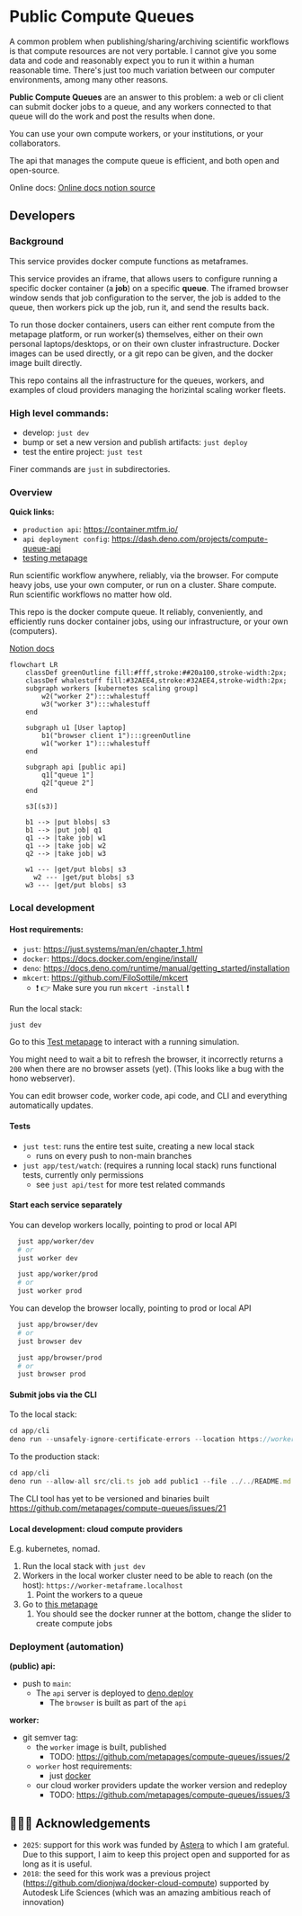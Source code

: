 # Public Compute Queues

A common problem when publishing/sharing/archiving scientific workflows is that
compute resources are not very portable. I cannot give you some data and code
and reasonably expect you to run it within a human reasonable time. There's just
too much variation between our computer environments, among many other reasons.

**Public Compute Queues** are an answer to this problem: a web or cli client can
submit docker jobs to a queue, and any workers connected to that queue will do
the work and post the results when done.

You can use your own compute workers, or your institutions, or your
collaborators.

The api that manages the compute queue is efficient, and both open and
open-source.

Online docs:
[Online docs notion source](https://docs.metapage.io/docs/containers)

## Developers

### Background

This service provides docker compute functions as metaframes.

This service provides an iframe, that allows users to configure running a
specific docker container (a **job**) on a specific **queue**. The iframed
browser window sends that job configuration to the server, the job is added to
the queue, then workers pick up the job, run it, and send the results back.

To run those docker containers, users can either rent compute from the metapage
platform, or run worker(s) themselves, either on their own personal
laptops/desktops, or on their own cluster infrastructure. Docker images can be
used directly, or a git repo can be given, and the docker image built directly.

This repo contains all the infrastructure for the queues, workers, and examples
of cloud providers managing the horizintal scaling worker fleets.

### High level commands:

- develop: `just dev`
- bump or set a new version and publish artifacts: `just deploy`
- test the entire project: `just test`

Finer commands are `just` in subdirectories.

### Overview

**Quick links:**

- `production api`: https://container.mtfm.io/
- `api deployment config`: https://dash.deno.com/projects/compute-queue-api
- [testing metapage](https://app.metapage.io/dion/development-testing-container-mtfm-io-4f4f5b4c0a064bb3a185e18414dddb7b?view=settings)

Run scientific workflow anywhere, reliably, via the browser. For compute heavy
jobs, use your own computer, or run on a cluster. Share compute. Run scientific
workflows no matter how old.

This repo is the docker compute queue. It reliably, conveniently, and
efficiently runs docker container jobs, using our infrastructure, or your own
(computers).

[Notion docs](https://www.notion.so/metapages/Arcadia-Astera-Compute-Cluster-Project-V2-3c7950a02bbe4eaa8389d62fd8439553?pvs=4)

```mermaid
flowchart LR
    classDef greenOutline fill:#fff,stroke:##20a100,stroke-width:2px;
    classDef whalestuff fill:#32AEE4,stroke:#32AEE4,stroke-width:2px;
    subgraph workers [kubernetes scaling group]
        w2("worker 2"):::whalestuff
        w3("worker 3"):::whalestuff
    end

    subgraph u1 [User laptop]
        b1("browser client 1"):::greenOutline
        w1("worker 1"):::whalestuff
    end

    subgraph api [public api]
        q1["queue 1"]
        q2["queue 2"]
    end
    
    s3[(s3)]

    b1 --> |put blobs| s3
    b1 --> |put job| q1
    q1 --> |take job| w1
    q1 --> |take job| w2
    q2 --> |take job| w3
  
    w1 --- |get/put blobs| s3
	  w2 --- |get/put blobs| s3
    w3 --- |get/put blobs| s3
```

### Local development

#### Host requirements:

- `just`: https://just.systems/man/en/chapter_1.html
- `docker`: https://docs.docker.com/engine/install/
- `deno`: https://docs.deno.com/runtime/manual/getting_started/installation
- `mkcert`: https://github.com/FiloSottile/mkcert
  - ❗ 👉 Make sure you run `mkcert -install` ❗

Run the local stack:

```
just dev
```

Go to this
[Test metapage](https://app.metapage.io/dion/d31841d2c46d487b8b2d84795ab0f1b1?view=default)
to interact with a running simulation.

You might need to wait a bit to refresh the browser, it incorrectly returns a
`200` when there are no browser assets (yet). (This looks like a bug with the
hono webserver).

You can edit browser code, worker code, api code, and CLI and everything
automatically updates.

#### Tests

- `just test`: runs the entire test suite, creating a new local stack
  - runs on every push to non-main branches
- `just app/test/watch`: (requires a running local stack) runs functional tests,
  currently only permissions
  - see `just api/test` for more test related commands

#### Start each service separately

You can develop workers locally, pointing to prod or local API

```sh
  just app/worker/dev
  # or
  just worker dev

  just app/worker/prod
  # or
  just worker prod
```

You can develop the browser locally, pointing to prod or local API

```sh
  just app/browser/dev
  # or
  just browser dev

  just app/browser/prod
  # or
  just browser prod
```

#### Submit jobs via the CLI

To the local stack:

```typescript
cd app/cli
deno run --unsafely-ignore-certificate-errors --location https://worker-metaframe.localhost --allow-all src/cli.ts job add local1 --file ../../README.md -c 'sh -c "cat /inputs/README.md > /outputs/readme-copied.md"' --wait
```

To the production stack:

```typescript
cd app/cli
deno run --allow-all src/cli.ts job add public1 --file ../../README.md -c 'sh -c "cat /inputs/README.md > /outputs/readme-copied.md"' --wait
```

The CLI tool has yet to be versioned and binaries built
https://github.com/metapages/compute-queues/issues/21

#### Local development: cloud compute providers

E.g. kubernetes, nomad.

1. Run the local stack with `just dev`
2. Workers in the local worker cluster need to be able to reach (on the host):
   `https://worker-metaframe.localhost`
   1. Point the workers to a queue
3. Go to
   [this metapage](https://app.metapage.io/dion/d31841d2c46d487b8b2d84795ab0f1b1?view=default)
   1. You should see the docker runner at the bottom, change the slider to
      create compute jobs

### Deployment (automation)

**(public) api:**

- push to `main`:
  - The `api` server is deployed to
    [deno.deploy](https://dash.deno.com/projects/compute-queue-api)
    - The `browser` is built as part of the `api`

**worker:**

- git semver tag:
  - the `worker` image is built, published
    - TODO: https://github.com/metapages/compute-queues/issues/2
  - `worker` host requirements:
    - just [docker](https://docs.docker.com/engine/install/)
  - our cloud worker providers update the worker version and redeploy
    - TODO: https://github.com/metapages/compute-queues/issues/3

## 💖🙏🤝 Acknowledgements

- `2025`: support for this work was funded by
  [Astera](https://astera.org/open-science/) to which I am grateful. Due to this
  support, I aim to keep this project open and supported for as long as it is
  useful.
- `2018`: the seed for this work was a previous project
  (https://github.com/dionjwa/docker-cloud-compute) supported by Autodesk Life
  Sciences (which was an amazing ambitious reach of innovation)
